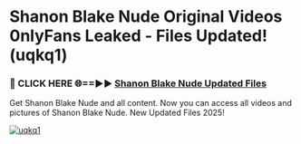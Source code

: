 # Shanon Blake Nude Original Videos 0nlyFans Leaked - Files Updated! (uqkq1)

<h3>🔴 CLICK HERE 🌐==►► <a href="https://tinyurl.com/yc6ubb5a" rel="nofollow">Shanon Blake Nude Updated Files</a></h3>

Get Shanon Blake Nude and all content. Now you can access all videos and pictures of Shanon Blake Nude. New Updated Files 2025!

[![uqkq1](https://i.imgur.com/7eu0CRL.gif)](https://tinyurl.com/yc6ubb5a)
